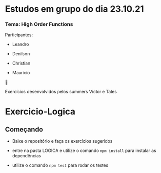 # Estudos em grupo do dia 23.10.21

### Tema: High Order Functions

Participantes:

- Leandro

- Denilson

- Christian

- Mauricio

🚀

Exercícios desenvolvidos pelos summers Victor e Tales

# Exercicio-Logica

## Começando

- Baixe o repositório e faça os exercícios sugeridos

- entre na pasta LOGICA e utilize o comando `npm install` para instalar as dependências

- utilize o comando `npm test` para rodar os testes
